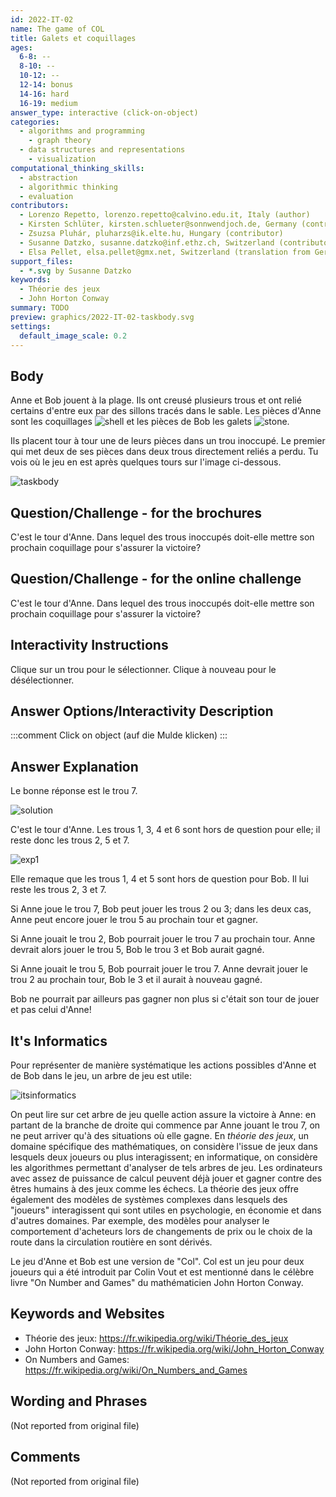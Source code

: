 ```yaml
---
id: 2022-IT-02
name: The game of COL
title: Galets et coquillages
ages:
  6-8: --
  8-10: --
  10-12: --
  12-14: bonus
  14-16: hard
  16-19: medium
answer_type: interactive (click-on-object)
categories:
  - algorithms and programming
    - graph theory
  - data structures and representations
    - visualization
computational_thinking_skills:
  - abstraction
  - algorithmic thinking
  - evaluation
contributors:
  - Lorenzo Repetto, lorenzo.repetto@calvino.edu.it, Italy (author)
  - Kirsten Schlüter, kirsten.schlueter@sonnwendjoch.de, Germany (contributor, translation from English into German)
  - Zsuzsa Pluhár, pluharzs@ik.elte.hu, Hungary (contributor)
  - Susanne Datzko, susanne.datzko@inf.ethz.ch, Switzerland (contributor, graphics)
  - Elsa Pellet, elsa.pellet@gmx.net, Switzerland (translation from German into French)
support_files:
  - *.svg by Susanne Datzko
keywords:
  - Théorie des jeux
  - John Horton Conway
summary: TODO
preview: graphics/2022-IT-02-taskbody.svg
settings:
  default_image_scale: 0.2
---
```


[exp1]: graphics/2022-IT-02-explanation1.svg "Explication 1"
[exp2]: graphics/2022-IT-02-explanation2.svg "Explication 2"
[itsinformatics]: graphics/2022-IT-02-itsinformatics.svg "It's Informatics (650px)"
[solution]: graphics/2022-IT-02-solution.svg "Solution"
[taskbody]: graphics/2022-IT-02-taskbody.svg "Tâche"
[shell]: graphics/2022-IT-02-taskbody_shell.svg "Coquillage (20px)"
[stone]: graphics/2022-IT-02-taskbody_stone.svg "Galet (20px)"

## Body

Anne et Bob jouent à la plage. Ils ont creusé plusieurs trous et ont relié certains d'entre eux par des sillons tracés dans le sable. Les pièces d'Anne sont les coquillages ![shell] et les pièces de Bob les galets ![stone].

Ils placent tour à tour une de leurs pièces dans un trou inoccupé. Le premier qui met deux de ses pièces dans deux trous directement reliés a perdu. Tu vois où le jeu en est après quelques tours sur l'image ci-dessous.

![taskbody]


## Question/Challenge - for the brochures

C'est le tour d'Anne. Dans lequel des trous inoccupés doit-elle mettre son prochain coquillage pour s'assurer la victoire?


## Question/Challenge - for the online challenge

C'est le tour d'Anne. Dans lequel des trous inoccupés doit-elle mettre son prochain coquillage pour s'assurer la victoire?


## Interactivity Instructions

Clique sur un trou pour le sélectionner. Clique à nouveau pour le désélectionner.


## Answer Options/Interactivity Description

<!-- empty -->

:::comment
Click on object (auf die Mulde klicken)
:::


## Answer Explanation

Le bonne réponse est le trou 7.

![solution]

C'est le tour d'Anne. Les trous 1, 3, 4 et 6 sont hors de question pour elle; il reste donc les trous 2, 5 et 7.

![exp1]

Elle remaque que les trous 1, 4 et 5 sont hors de question pour Bob. Il lui reste les trous 2, 3 et 7.

Si Anne joue le trou 7, Bob peut jouer les trous 2 ou 3; dans les deux cas, Anne peut encore jouer le trou 5 au prochain tour et gagner.

Si Anne jouait le trou 2, Bob pourrait jouer le trou 7 au prochain tour. Anne devrait alors jouer le trou 5, Bob le trou 3 et Bob aurait gagné.

Si Anne jouait le trou 5, Bob pourrait jouer le trou 7. Anne devrait jouer le trou 2 au prochain tour, Bob le 3 et il aurait à nouveau gagné.

Bob ne pourrait par ailleurs pas gagner non plus si c'était son tour de jouer et pas celui d'Anne!


## It's Informatics

Pour représenter de manière systématique les actions possibles d'Anne et de Bob dans le jeu, un arbre de jeu est utile:

![itsinformatics]

On peut lire sur cet arbre de jeu quelle action assure la victoire à Anne: en partant de la branche de droite qui commence par Anne jouant le trou 7, on ne peut arriver qu'à des situations où elle gagne. En _théorie des jeux_, un domaine spécifique des mathématiques, on considère l'issue de jeux dans lesquels deux joueurs ou plus interagissent; en informatique, on considère les algorithmes permettant d'analyser de tels arbres de jeu. Les ordinateurs avec assez de puissance de calcul peuvent déjà jouer et gagner contre des êtres humains à des jeux comme les échecs. La théorie des jeux offre également des modèles de systèmes complexes dans lesquels des "joueurs" interagissent qui sont utiles en psychologie, en économie et dans d'autres domaines. Par exemple, des modèles pour analyser le comportement d'acheteurs lors de changements de prix ou le choix de la route dans la circulation routière en sont dérivés.

Le jeu d'Anne et Bob est une version de "Col". Col est un jeu pour deux joueurs qui a été introduit par Colin Vout et est mentionné dans le célèbre livre "On Number and Games" du mathématicien John Horton Conway.


## Keywords and Websites

 - Théorie des jeux: https://fr.wikipedia.org/wiki/Théorie_des_jeux
 - John Horton Conway: https://fr.wikipedia.org/wiki/John_Horton_Conway
 - On Numbers and Games: https://fr.wikipedia.org/wiki/On_Numbers_and_Games



## Wording and Phrases

(Not reported from original file)


## Comments

(Not reported from original file)
